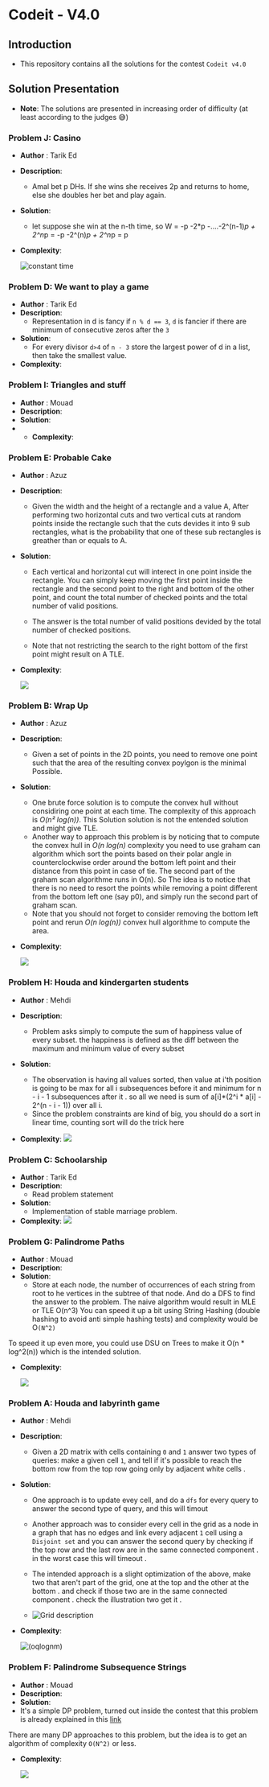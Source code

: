 # Codeit - V4.0

## Introduction

- This repository contains all the solutions for the contest `Codeit v4.0`

## Solution Presentation

- **Note**: The solutions are presented in increasing order of difficulty (at least according to the judges 😅)

### Problem J:  Casino

- **Author** : Tarik Ed
- **Description**:
  - Amal bet p DHs. If she wins she receives 2p and returns to home, else she doubles her bet and play again.
- **Solution**:
  - let suppose she win at the n-th time, so W = -p -2*p -....-2^(n-1)*p + 2^n*p = -p -2^(n)*p + 2^n*p = p
- **Complexity**:

  ![constant time](etc/o1.png)

### Problem D: We want to play a game
- **Author** : Tarik Ed
- **Description**:
  - Representation in d is fancy if `n % d == 3`, `d` is fancier if there are minimum of consecutive zeros after the `3`
- **Solution**:
  - For every divisor `d>4` of `n - 3` store the largest power of d in a list, then take the smallest value.
- **Complexity**:

### Problem I: Triangles and stuff
- **Author** : Mouad
- **Description**:
- **Solution**:
- - **Complexity**:

### Problem E: Probable Cake
- **Author** : Azuz
- **Description**:
  - Given the width and the height of a rectangle and a value A, After performing two horizontal cuts and two vertical cuts at random points inside the rectangle such that the cuts devides it into 9 sub rectangles, what is the probability that one of these sub rectangles is greather than or equals to A.

- **Solution**:
  - Each vertical and horizontal cut will interect in one point inside the rectangle. You can simply keep moving the first point inside the rectangle and the second point to the right and bottom of the other point, and count the total number of checked points and the total number of valid positions.

  - The answer is the total number of valid positions devided by the total number of checked positions.

  - Note that not restricting the search to the right bottom of the first point might result on A TLE.

- **Complexity**:


  ![](etc/on4.png)

### Problem B: Wrap Up

- **Author** : Azuz
- **Description**:
  - Given a set of points in the 2D points, you need to remove one point such that the area of the resulting convex poylgon is the minimal Possible.
- **Solution**:
  - One brute force solution is to compute the convex hull without considiring one point at each time. The complexity of this approach is _O(n² log(n))_. This Solution solution is not the entended solution and might give TLE.
  - Another way to approach this problem is by noticing that to compute the convex hull in _O(n log(n)_ complexity you need to use graham can algorithm which sort the points based on their polar angle in counterclockwise order around the bottom left point and their distance from this point in case of tie. The second part of the graham scan algorithme runs in O(n). So The idea is to notice that there is no need to resort the points while removing a point different from the bottom left one (say p0), and simply run the second part of graham scan.
  - Note that you should not forget to consider removing the bottom left point and rerun _O(n log(n))_ convex hull algorithme to compute the area.
- **Complexity**:

  ![](etc/on2.png)

### Problem H: Houda and kindergarten students
- **Author** : Mehdi
- **Description**:
  - Problem asks simply to compute the sum of happiness value of every subset. the happiness is defined as the diff between the maximum and minimum value of every subset

- **Solution**:
  - The observation is having all values sorted, then value at i'th position is going to be max for all i subsequences before it and minimum for n - i - 1 subsequences after it . so all we need is sum of a[i]*(2^i * a[i] - 2^(n - i - 1)) over all i.
  - Since the problem constraints are kind of big, you should do a sort in linear time, counting sort will do the trick here

- **Complexity**:
  ![](etc/on.png)

### Problem C: Schoolarship

- **Author** : Tarik Ed
- **Description**:
    - Read problem statement
- **Solution**:
    - Implementation of stable marriage problem.
- **Complexity**:
  ![](etc/on2.png)

### Problem G: Palindrome Paths

- **Author** : Mouad
- **Description**:
- **Solution**:
    - Store at each node, the number of occurrences of each string from root to he vertices in the subtree of that node.
And do a DFS to find the answer to the problem. The naive algorithm would result in MLE or TLE O(n^3)
You can speed it up a bit using String Hashing (double hashing to avoid anti simple hashing tests) and complexity would be O`(N^2)`

To speed it up even more, you could use DSU on Trees to make it O(n * log^2(n)) which is the intended solution.

- **Complexity**:


  ![](etc/onlogn.png)

### Problem A: Houda and labyrinth game

- **Author** : Mehdi
- **Description**:
  - Given a 2D matrix with cells containing `0` and `1` answer two types of queries: make a given cell `1`, and tell if
    it's possible to reach the bottom row from the top row going only by adjacent white cells .

- **Solution**:
  - One approach is to update evey cell, and do a `dfs` for every query to answer the second type of query, and this will timout
  - Another approach was to consider every cell in the grid as a node in a graph that has no edges and link every adjacent
    `1` cell using a `Disjoint set` and you can answer the second query by checking if the top row and the last row are in the
    same connected component . in the worst case this will timeout .
  - The intended approach is a slight optimization of the above, make two that aren't part of the grid, one at the top and the other at the bottom . and check if those two are in the same connected component . check the illustration two get it .


  - ![Grid description](etc/grid.png)

- **Complexity**:


  ![(oqlognm)](etc/oqlognm.png)

### Problem F: Palindrome Subsequence Strings

- **Author** : Mouad
- **Description**:
- **Solution**:
- It's a simple DP problem, turned out inside the contest that this problem is already explained in this [link](https://www.geeksforgeeks.org/count-palindromic-subsequence-given-string/)

There are many DP approaches to this problem, but the idea is to get an algorithm of complexity `O(N^2)` or less.

- **Complexity**:


  ![](etc/on2.png)



